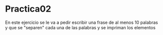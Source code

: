 # Practica02
En este ejercicio se le va a pedir escribir una frase de al menos 10 palabras y que se "separen" cada una de las palabras y se impriman los elementos
